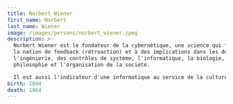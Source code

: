 ```yaml
---
title: Norbert Wiener
first_name: Norbert
last_name: Wiener
image: /images/persons/norbert_wiener.jpeg
description: >-
  Norbert Wiener est le fondateur de la cybernétique, une science qui formalise
  la nation de feedback (rétroaction) et à des implications dans les domaines de
  l'ingénierie, des contrôles de système, l'informatique, la biologie, la
  philosophie et l'organisation de la société. 

  Il est aussi l'indicateur d'une informatique au service de la culture et du savoir, et non pas uniquement guerrière (l'armée étant le principal "client" de l'informatique à ses débuts)
birth: 1894
death: 1964
---
```

